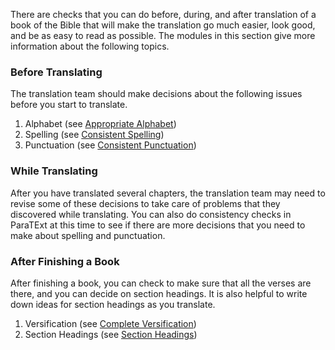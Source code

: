 
There are checks that you can do before, during, and after translation of a book of the Bible that will make the translation go much easier, look good, and be as easy to read as possible. The modules in this section give more information about the following topics.

### Before Translating

The translation team should make decisions about the following issues before you start to translate.

1. Alphabet (see [Appropriate Alphabet](../alphabet/01.md))
1. Spelling (see [Consistent Spelling](../spelling/01.md))
1. Punctuation (see [Consistent Punctuation](../punctuation/01.md))

### While Translating

After you have translated several chapters, the translation team may need to revise some of these decisions to take care of problems that they discovered while translating. You can also do consistency checks in ParaTExt at this time to see if there are more decisions that you need to make about spelling and punctuation. 

### After Finishing a Book

After finishing a book, you can check to make sure that all the verses are there, and you can decide on section headings. It is also helpful to write down ideas for section headings as you translate.

1. Versification (see [Complete Versification](../verses/01.md))
1. Section Headings (see [Section Headings](../headings/01.md))

